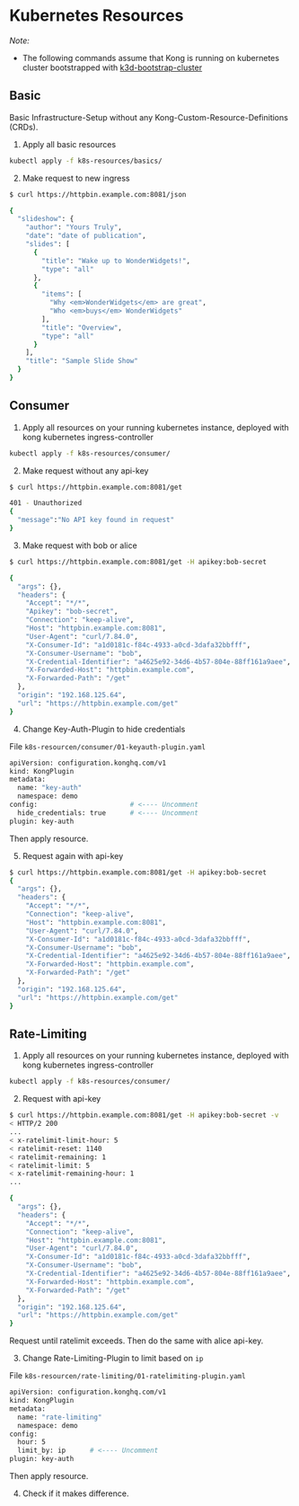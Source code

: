 # Kubernetes Resources

*Note:*

* The following commands assume that Kong is running on kubernetes cluster bootstrapped with [k3d-bootstrap-cluster](https://github.com/FabianHardt/k3d-bootstrap-cluster)


## Basic

Basic Infrastructure-Setup without any Kong-Custom-Resource-Definitions (CRDs).

1. Apply all basic resources

```bash
kubectl apply -f k8s-resources/basics/
```

2. Make request to new ingress

```bash
$ curl https://httpbin.example.com:8081/json

{
  "slideshow": {
    "author": "Yours Truly", 
    "date": "date of publication", 
    "slides": [
      {
        "title": "Wake up to WonderWidgets!", 
        "type": "all"
      }, 
      {
        "items": [
          "Why <em>WonderWidgets</em> are great", 
          "Who <em>buys</em> WonderWidgets"
        ], 
        "title": "Overview", 
        "type": "all"
      }
    ], 
    "title": "Sample Slide Show"
  }
}
```

## Consumer

1. Apply all resources on your running kubernetes instance, deployed with kong kubernetes ingress-controller

```bash
kubectl apply -f k8s-resources/consumer/
```

2. Make request without any api-key

```bash
$ curl https://httpbin.example.com:8081/get

401 - Unauthorized
{
  "message":"No API key found in request"
}
```

3. Make request with bob or alice

```bash
$ curl https://httpbin.example.com:8081/get -H apikey:bob-secret

{
  "args": {}, 
  "headers": {
    "Accept": "*/*", 
    "Apikey": "bob-secret", 
    "Connection": "keep-alive", 
    "Host": "httpbin.example.com:8081", 
    "User-Agent": "curl/7.84.0", 
    "X-Consumer-Id": "a1d0181c-f84c-4933-a0cd-3dafa32bbfff", 
    "X-Consumer-Username": "bob", 
    "X-Credential-Identifier": "a4625e92-34d6-4b57-804e-88ff161a9aee", 
    "X-Forwarded-Host": "httpbin.example.com", 
    "X-Forwarded-Path": "/get"
  }, 
  "origin": "192.168.125.64", 
  "url": "https://httpbin.example.com/get"
}
```

4. Change Key-Auth-Plugin to hide credentials

File `k8s-resourcen/consumer/01-keyauth-plugin.yaml`
```bash
apiVersion: configuration.konghq.com/v1
kind: KongPlugin
metadata:
  name: "key-auth"
  namespace: demo
config:                       # <---- Uncomment
  hide_credentials: true      # <---- Uncomment
plugin: key-auth
```

Then apply resource.

5. Request again with api-key

```bash
$ curl https://httpbin.example.com:8081/get -H apikey:bob-secret
{
  "args": {}, 
  "headers": {
    "Accept": "*/*", 
    "Connection": "keep-alive", 
    "Host": "httpbin.example.com:8081", 
    "User-Agent": "curl/7.84.0", 
    "X-Consumer-Id": "a1d0181c-f84c-4933-a0cd-3dafa32bbfff", 
    "X-Consumer-Username": "bob", 
    "X-Credential-Identifier": "a4625e92-34d6-4b57-804e-88ff161a9aee", 
    "X-Forwarded-Host": "httpbin.example.com", 
    "X-Forwarded-Path": "/get"
  }, 
  "origin": "192.168.125.64", 
  "url": "https://httpbin.example.com/get"
}
```

## Rate-Limiting

1. Apply all resources on your running kubernetes instance, deployed with kong kubernetes ingress-controller

```bash
kubectl apply -f k8s-resources/consumer/
```

2. Request with api-key

```bash
$ curl https://httpbin.example.com:8081/get -H apikey:bob-secret -v
< HTTP/2 200 
...
< x-ratelimit-limit-hour: 5
< ratelimit-reset: 1140
< ratelimit-remaining: 1
< ratelimit-limit: 5
< x-ratelimit-remaining-hour: 1
...

{
  "args": {}, 
  "headers": {
    "Accept": "*/*", 
    "Connection": "keep-alive", 
    "Host": "httpbin.example.com:8081", 
    "User-Agent": "curl/7.84.0", 
    "X-Consumer-Id": "a1d0181c-f84c-4933-a0cd-3dafa32bbfff", 
    "X-Consumer-Username": "bob", 
    "X-Credential-Identifier": "a4625e92-34d6-4b57-804e-88ff161a9aee", 
    "X-Forwarded-Host": "httpbin.example.com", 
    "X-Forwarded-Path": "/get"
  }, 
  "origin": "192.168.125.64", 
  "url": "https://httpbin.example.com/get"
}
```

Request until ratelimit exceeds. Then do the same with alice api-key.

3. Change Rate-Limiting-Plugin to limit based on `ip`

File `k8s-resourcen/rate-limiting/01-ratelimiting-plugin.yaml`
```bash
apiVersion: configuration.konghq.com/v1
kind: KongPlugin
metadata:
  name: "rate-limiting"
  namespace: demo
config:
  hour: 5
  limit_by: ip      # <---- Uncomment
plugin: key-auth
```

Then apply resource.

4. Check if it makes difference.